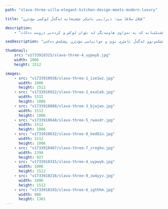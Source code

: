 ```yaml
---
path: "slava-three-villa-elegant-kitchen-design-meets-modern-luxury"

title: "ڤێلای سلاڤا سێ: دیزاینی ناسکی چێشتخانە لەگەڵ لوکسی مۆدێرن"

description:
    - "نوێکردنەوەیەکی تایبەتمان بۆ چێشتخانەی ڤێلایەکی بەناوبانگ لە سلاڤا سێ جێبەجێ کرد، شوێنەکەمان گۆڕی بۆ شاکارێکی دیزاینی مۆدێرن. تیمەکەمان بە وردی هەموو بەشێکی هەڵبژارد بۆ دروستکردنی تێکەڵەیەکی هاوئاهەنگ لە کارایی پێشکەوتوو و جوانناسی هاوچەرخ. نوێکردنەوەکە ئامێری پێشکەوتوو، بەبینایی تایبەت دروستکراو، و پلانێکی باشکراوی تێدایە کە هەردوو کارایی و ناسکی بەرز دەکاتەوە. کەرەستەی پرێمیەم و گرنگیدان بە وردەکارییەکان کەشی چێشتخانەکە بەرز دەکەنەوە و بەهای موڵکەکە بەرچاو زیاد دەکەن. ئەنجامەکە شوێنێکی سەرنجڕاکێشی چێشتلێنانە کە بە تەواوی هاوسەنگی لە نێوان لوکس و کردەیی دروست دەکات."

seoDescription: "ئەزموونی گۆڕینی چێشتخانەی لوکس لە ڤێلای سلاڤا سێ بکە. بەبینایی تایبەت، تەواوکاری پرێمیەم و پلانی زیرەک تێکەڵەیەکی تەواو لە ناسکی و کارامەیی دروست دەکەن. دیزاینەرە شارەزاکانمان شوێنی پێشکەوتوو لەگەڵ ئامێری نوێ و جوانناسی مۆدێرن پێشکەش دەکەن."

thumbnail:
    src: "v1733910315/slava-three-4_uypwyb.jpg"
    width: 1006
    height: 1512

images:
    - src: "v1733910938/slava-three-1_ize1wz.jpg"
      width: 1006
      height: 1512
    - src: "v1733910922/slava-three-2_exale6.jpg"
      width: 1512
      height: 1006
    - src: "v1733910888/slava-three-3_bjwjwo.jpg"
      width: 1512
      height: 1006
    - src: "v1733910648/slava-three-5_rwasdr.jpg"
      width: 1512
      height: 1006
    - src: "v1733910632/slava-three-8_ked82u.jpg"
      width: 1512
      height: 1006
    - src: "v1733910467/slava-three-7_zregko.jpg"
      width: 1394
      height: 927
    - src: "v1733910315/slava-three-4_uypwyb.jpg"
      width: 1006
      height: 1512
    - src: "v1733910216/slava-three-9_zw4yyv.jpg"
      width: 1006
      height: 1512
    - src: "v1733910193/slava-three-6_igthhm.jpg"
      width: 906
      height: 1361
---
```

